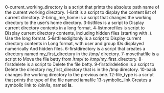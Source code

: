 0-current_working_directory is a script that prints the absolute path name of the current working directory.
 1-listit is a script to display the content list of current directory.
2-bring_me_home is a script that changes the working directory to the user’s home directory.
3-listfiles is a script to Display current directory contents in a long format.
4-listmorefiles is script to Display current directory contents, including hidden files (starting with .). Use the long format.
5-listfilesdigitonly is a script to Display current directory contents in Long format, with user and group IDs displayed numerically And hidden files.
6-firstdirectory is a script that creates a directory named my_first_directory in the /tmp/ directory.
7-movethatfile is a script to Move the file betty from /tmp/ to /tmp/my_first_directory.
8-firstdelete is a script to Delete the file betty.
9-firstdirdeletion is a script to Delete the directory my_first_directory that is in the /tmp directory.
10-back changes the working directory to the previous one.
12-file_type is a script that prints the type of the file named iamafile
13-symbolic_link Creates a symbolic link to /bin/ls, named __ls__.
